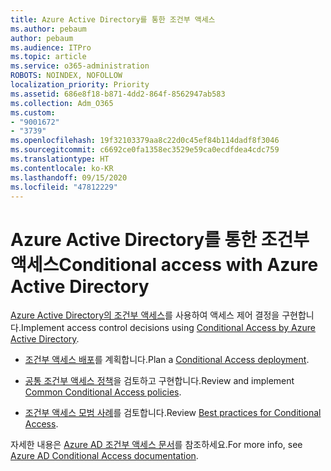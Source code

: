 ```yaml
---
title: Azure Active Directory를 통한 조건부 액세스
ms.author: pebaum
author: pebaum
ms.audience: ITPro
ms.topic: article
ms.service: o365-administration
ROBOTS: NOINDEX, NOFOLLOW
localization_priority: Priority
ms.assetid: 686e8f18-b871-4dd2-864f-8562947ab583
ms.collection: Adm_O365
ms.custom:
- "9001672"
- "3739"
ms.openlocfilehash: 19f32103379aa8c22d0c45ef84b114dadf8f3046
ms.sourcegitcommit: c6692ce0fa1358ec3529e59ca0ecdfdea4cdc759
ms.translationtype: HT
ms.contentlocale: ko-KR
ms.lasthandoff: 09/15/2020
ms.locfileid: "47812229"
---
```

# <a name="conditional-access-with-azure-active-directory"></a><span data-ttu-id="4411f-102">Azure Active Directory를 통한 조건부 액세스</span><span class="sxs-lookup"><span data-stu-id="4411f-102">Conditional access with Azure Active Directory</span></span>

<span data-ttu-id="4411f-103">[Azure Active Directory의 조건부 액세스](https://docs.microsoft.com/azure/active-directory/conditional-access/overview)를 사용하여 액세스 제어 결정을 구현합니다.</span><span class="sxs-lookup"><span data-stu-id="4411f-103">Implement access control decisions using [Conditional Access by Azure Active Directory](https://docs.microsoft.com/azure/active-directory/conditional-access/overview).</span></span>

- <span data-ttu-id="4411f-104">[조건부 액세스 배포](https://docs.microsoft.com/azure/active-directory/conditional-access/plan-conditional-access)를 계획합니다.</span><span class="sxs-lookup"><span data-stu-id="4411f-104">Plan a [Conditional Access deployment](https://docs.microsoft.com/azure/active-directory/conditional-access/plan-conditional-access).</span></span> 

- <span data-ttu-id="4411f-105">[공통 조건부 액세스 정책](https://docs.microsoft.com/azure/active-directory/conditional-access/concept-conditional-access-policy-common)을 검토하고 구현합니다.</span><span class="sxs-lookup"><span data-stu-id="4411f-105">Review and implement [Common Conditional Access policies](https://docs.microsoft.com/azure/active-directory/conditional-access/concept-conditional-access-policy-common).</span></span>

- <span data-ttu-id="4411f-106">[조건부 액세스 모범 사례](https://docs.microsoft.com/azure/active-directory/conditional-access/best-practices)를 검토합니다.</span><span class="sxs-lookup"><span data-stu-id="4411f-106">Review [Best practices for Conditional Access](https://docs.microsoft.com/azure/active-directory/conditional-access/best-practices).</span></span>

<span data-ttu-id="4411f-107">자세한 내용은 [Azure AD 조건부 액세스 문서](https://docs.microsoft.com/azure/active-directory/conditional-access/)를 참조하세요.</span><span class="sxs-lookup"><span data-stu-id="4411f-107">For more info, see [Azure AD Conditional Access documentation](https://docs.microsoft.com/azure/active-directory/conditional-access/).</span></span>

